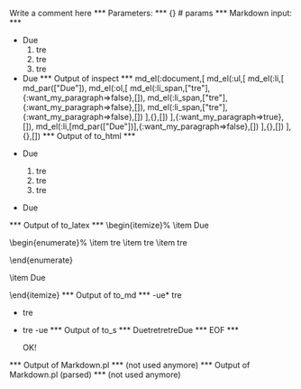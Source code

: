 Write a comment here
*** Parameters: ***
{} # params 
*** Markdown input: ***
- Due
  1. tre
  1. tre
  1. tre
- Due
*** Output of inspect ***
md_el(:document,[
	md_el(:ul,[
		md_el(:li,[
			md_par(["Due"]),
			md_el(:ol,[
				md_el(:li_span,["tre"],{:want_my_paragraph=>false},[]),
				md_el(:li_span,["tre"],{:want_my_paragraph=>false},[]),
				md_el(:li_span,["tre"],{:want_my_paragraph=>false},[])
			],{},[])
		],{:want_my_paragraph=>true},[]),
		md_el(:li,[md_par(["Due"])],{:want_my_paragraph=>false},[])
	],{},[])
],{},[])
*** Output of to_html ***
<ul>
<li>
<p>Due</p>

<ol>
<li>tre</li>

<li>tre</li>

<li>tre</li>
</ol>
</li>

<li>
<p>Due</p>
</li>
</ul>
*** Output of to_latex ***
\begin{itemize}%
\item Due

\begin{enumerate}%
\item tre
\item tre
\item tre

\end{enumerate}

\item Due



\end{itemize}
*** Output of to_md ***
-ue* tre
* tre
* tre
-ue
*** Output of to_s ***
DuetretretreDue
*** EOF ***



	OK!



*** Output of Markdown.pl ***
(not used anymore)
*** Output of Markdown.pl (parsed) ***
(not used anymore)